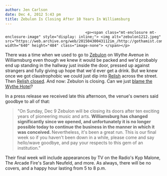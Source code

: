 ```yaml
---
author: Jen Carlson
date: Dec 4, 2012 5:43 pm
title: Zebulon Is Closing After 10 Years In Williamsburg
---
```


	
										<p><span class="mt-enclosure mt-enclosure-image" style="display: inline;"> <img alt="zebulon1212.jpeg" src="https://web.archive.org/web/20150430043112im_/http://gothamist.com/attachments/arts_jen/zebulon1212.jpeg" width="640" height="484" class="image-none"> </span></p>

<p>There was a time when we used to go to <a href="https://web.archive.org/web/20150430043112/http://zebuloncafeconcert.com/">Zebulon</a> on Wythe Avenue in Williamsburg even though we knew it would be packed and we&apos;d probably end up standing in the hallway just inside the door, pressed up against strangers and fully giving up hope that we&apos;d ever get a drink. But we knew once we got claustrophobic we could just dip into <a href="https://web.archive.org/web/20150430043112/http://gothamist.com/tags/relish">Relish</a> across the street. Then <a href="https://web.archive.org/web/20150430043112/http://gothamist.com/2010/07/22/williamsburg_diner_relish_leaves_de.php#photo-1">Relish closed</a>. And now: Zebulon is closing. Can we just <a href="https://web.archive.org/web/20150430043112/http://gothamist.com/2012/07/19/wythe.php">blame the Wythe Hotel</a>? </p>

<p>In a press release we received late this afternoon, the venue&apos;s owners said goodbye to all of that:</p><blockquote>&quot;On Sunday, Dec 9 Zebulon will be closing its doors after ten exciting years of pioneering music and arts. <strong>Williamsburg has changed significantly since we opened, and unfortunately it is no longer possible today to continue the business in the manner in which it was conceived. </strong> Nevertheless, it&apos;s been a great run. This is our final week so if you haven&apos;t been down in a while, please come and say hello/wave goodbye, and pay your respects to this gem of an institution.&quot;</blockquote>Their final week will include appearances by TV on the Radio&apos;s Kyp Malone, The Arcade Fire&apos;s Sarah Neufeld, and more. As always, there will be no covers, and a happy hour lasting from 5 to 8 p.m.<br>
 <p></p>					
										
									
				